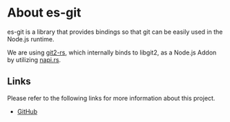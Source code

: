 # About es-git

es-git is a library that provides bindings so that git can be easily used in the Node.js runtime.

We are using [git2-rs](https://github.com/rust-lang/git2-rs), which internally binds to libgit2, as a Node.js Addon by
utilizing [napi.rs](https://napi.rs/).

## Links

Please refer to the following links for more information about this project.

- [GitHub](https://github.com/toss/es-toolkit)
